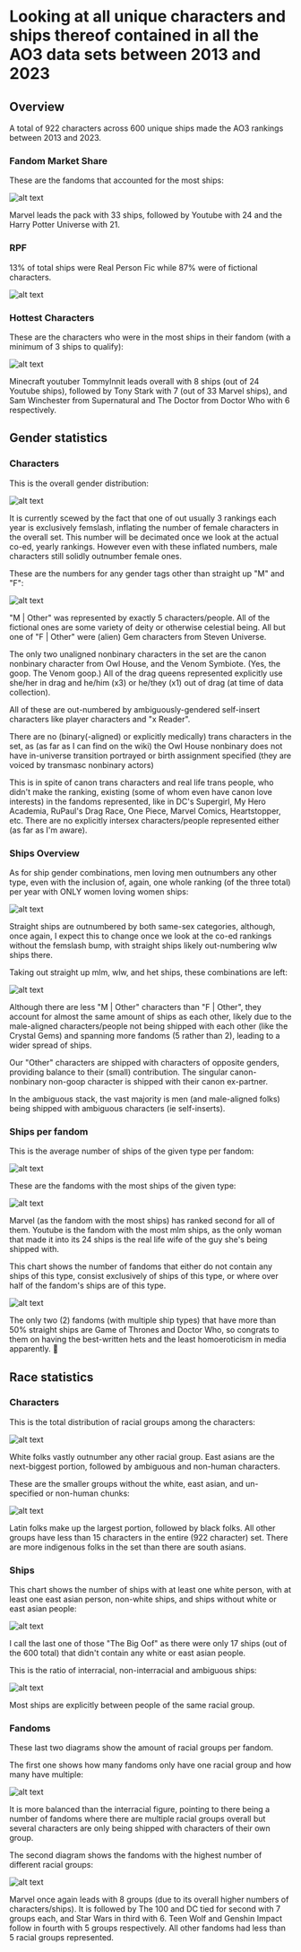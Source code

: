# Looking at all unique characters and ships thereof contained in all the AO3 data sets between 2013 and 2023

## Overview

A total of 922 characters across 600 unique ships made the AO3 rankings between 2013 and 2023.

### Fandom Market Share

These are the fandoms that accounted for the most ships:

![alt text](ao3_all_data_charts/all_ao3_ranked_ships_fandom_market_share_2013_2023.png)

Marvel leads the pack with 33 ships, followed by Youtube with 24 and the Harry Potter Universe with 21.

### RPF

13% of total ships were Real Person Fic while 87% were of fictional characters.

![alt text](ao3_all_data_charts/all_ao3_ranked_ships_rpf_vs_fic_2013_2023.png)

### Hottest Characters

These are the characters who were in the most ships in their fandom (with a minimum of 3 ships to qualify):

![alt text](ao3_all_data_charts/all_ao3_hottest_characters_ranking_2013_2023.png)

Minecraft youtuber TommyInnit leads overall with 8 ships (out of 24 Youtube ships), followed by Tony Stark with 7 (out of 33 Marvel ships), and Sam Winchester from Supernatural and The Doctor from Doctor Who with 6 respectively.


## Gender statistics

### Characters

This is the overall gender distribution:

![alt text](ao3_all_data_charts/gender_diagrams/all_ao3_characters_gender_distr_2013_2023.png)

It is currently scewed by the fact that one of out usually 3 rankings each year is exclusively femslash, inflating the number of female characters in the overall set. This number will be decimated once we look at the actual co-ed, yearly rankings.
However even with these inflated numbers, male characters still solidly outnumber female ones.

These are the numbers for any gender tags other than straight up "M" and "F":

![alt text](ao3_all_data_charts/gender_diagrams/all_ao3_characters_gender_minorities_2013_2023.png)

"M | Other" was represented by exactly 5 characters/people. All of the fictional ones are some variety of deity or otherwise celestial being. 
All but one of "F | Other" were (alien) Gem characters from Steven Universe. 

The only two unaligned nonbinary characters in the set are the canon nonbinary character from Owl House, and the Venom Symbiote. (Yes, the goop. The Venom goop.)
All of the drag queens represented explicitly use she/her in drag and he/him (x3) or he/they (x1) out of drag (at time of data collection).

All of these are out-numbered by ambiguously-gendered self-insert characters like player characters and "x Reader".

There are no (binary(-aligned) or explicitly medically) trans characters in the set, as (as far as I can find on the wiki) the Owl House nonbinary does not have in-universe transition portrayed or birth assignment specified (they are voiced by transmasc nonbinary actors)

This is in spite of canon trans characters and real life trans people, who didn't make the ranking, existing (some of whom even have canon love interests) in the fandoms represented, like in DC's Supergirl, My Hero Academia, RuPaul's Drag Race, One Piece, Marvel Comics, Heartstopper, etc.
There are no explicitly intersex characters/people represented either (as far as I'm aware).

### Ships Overview

As for ship gender combinations, men loving men outnumbers any other type, even with the inclusion of, again, one whole ranking (of the three total) per year with ONLY women loving women ships:

![alt text](ao3_all_data_charts/gender_diagrams/all_ao3_ranked_ships_gender_combos_2013_2023.png)

Straight ships are outnumbered by both same-sex categories, although, once again, I expect this to change once we look at the co-ed rankings without the femslash bump, with straight ships likely out-numbering wlw ships there.

Taking out straight up mlm, wlw, and het ships, these combinations are left:

![alt text](ao3_all_data_charts/gender_diagrams/all_ao3_ranked_ships_minority_gender_combos_2013_2023.png)

Although there are less "M | Other" characters than "F | Other", they account for almost the same amount of ships as each other, likely due to the male-aligned characters/people not being shipped with each other (like the Crystal Gems) and spanning more fandoms (5 rather than 2), leading to a wider spread of ships.

Our "Other" characters are shipped with characters of opposite genders, providing balance to their (small) contribution. The singular canon-nonbinary non-goop character is shipped with their canon ex-partner.

In the ambiguous stack, the vast majority is men (and male-aligned folks) being shipped with ambiguous characters (ie self-inserts).

### Ships per fandom

This is the average number of ships of the given type per fandom:

![alt text](ao3_all_data_charts/gender_diagrams/all_ao3_fandoms_average_no_of_ships_by_type_2013_2023.png)

These are the fandoms with the most ships of the given type:

![alt text](ao3_all_data_charts/gender_diagrams/all_ao3_fandoms_top_3_by_ship_type_no_2013_2023.png)

Marvel (as the fandom with the most ships) has ranked second for all of them.
Youtube is the fandom with the most mlm ships, as the only woman that made it into its 24 ships is the real life wife of the guy she's being shipped with.

This chart shows the number of fandoms that either do not contain any ships of this type, consist exclusively of ships of this type, or where over half of the fandom's ships are of this type.

![alt text](ao3_all_data_charts/gender_diagrams/all_ao3_fandoms_with_no_over_half_only_by_ship_type_2013_2023.png)

The only two (2) fandoms (with multiple ship types) that have more than 50% straight ships are Game of Thrones and Doctor Who, so congrats to them on having the best-written hets and the least homoeroticism in media apparently. 👏

## Race statistics

### Characters

This is the total distribution of racial groups among the characters:

![alt text](ao3_all_data_charts/racial_groups_diagrams/all_ao3_characters_all_racial_groups_2013_2023.png)

White folks vastly outnumber any other racial group.
East asians are the next-biggest portion, followed by ambiguous and non-human characters.

These are the smaller groups without the white, east asian, and un-specified or non-human chunks:

![alt text](ao3_all_data_charts/racial_groups_diagrams/all_ao3_characters_racial_groups_excl_white_n_ea_2013_2023.png)

Latin folks make up the largest portion, followed by black folks.
All other groups have less than 15 characters in the entire (922 character) set.
There are more indigenous folks in the set than there are south asians.

### Ships

This chart shows the number of ships with at least one white person, with at least one east asian person, non-white ships, and ships without white or east asian people:

![alt text](ao3_all_data_charts/racial_groups_diagrams/all_ao3_ranked_ships_non_white_ships_2013_2023.png)

I call the last one of those "The Big Oof" as there were only 17 ships (out of the 600 total) that didn't contain any white or east asian people.

This is the ratio of interracial, non-interracial and ambiguous ships:

![alt text](ao3_all_data_charts/racial_groups_diagrams/all_ao3_ranked_ships_interracial_percent_2013_2023.png)

Most ships are explicitly between people of the same racial group.

### Fandoms

These last two diagrams show the amount of racial groups per fandom. 

The first one shows how many fandoms only have one racial group and how many have multiple:

![alt text](ao3_all_data_charts/racial_groups_diagrams/all_ao3_fandoms_with_one_v_multi_groups_2013_2023.png)

It is more balanced than the interracial figure, pointing to there being a number of fandoms where there are multiple racial groups overall but several characters are only being shipped with characters of their own group.

The second diagram shows the fandoms with the highest number of different racial groups:

![alt text](ao3_all_data_charts/racial_groups_diagrams/all_ao3_fandoms_top_racial_diversity_2013_2023.png)

Marvel once again leads with 8 groups (due to its overall higher numbers of characters/ships). It is followed by The 100 and DC tied for second with 7 groups each, and Star Wars in third with 6. Teen Wolf and Genshin Impact follow in fourth with 5 groups respectively. All other fandoms had less than 5 racial groups represented.